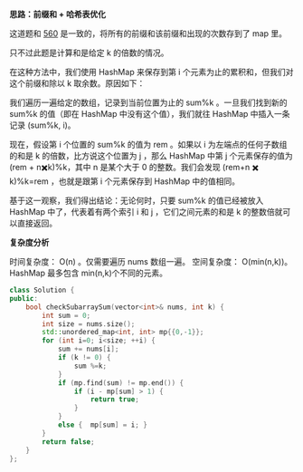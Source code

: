 **思路：前缀和 + 哈希表优化**

这道题和 [560](https://github.com/rongweihe/LeetCode/blob/master/algorithms/cpp/560-subarray-sum-equals-k.md) 是一致的，将所有的前缀和该前缀和出现的次数存到了 map 里。

只不过此题是计算和是给定 k 的倍数的情况。

在这种方法中，我们使用 HashMap 来保存到第 i 个元素为止的累积和，但我们对这个前缀和除以 k 取余数。原因如下：

我们遍历一遍给定的数组，记录到当前位置为止的 sum%k 。一旦我们找到新的 sum%k 的值（即在 HashMap 中没有这个值），我们就往 HashMap 中插入一条记录 (sum%k, i)。

现在，假设第 i 个位置的 sum%k 的值为 rem 。如果以 i 为左端点的任何子数组的和是 k 的倍数，比方说这个位置为 j ，那么 HashMap 中第 j 个元素保存的值为 (rem + n✖️k)%k，其中 n 是某个大于 0 的整数。我们会发现 (rem+n ✖️ k)%k=rem ，也就是跟第 i 个元素保存到 HashMap 中的值相同。

基于这一观察，我们得出结论：无论何时，只要 sum%k  的值已经被放入 HashMap 中了，代表着有两个索引 i 和 j ，它们之间元素的和是 k 的整数倍就可以直接返回。

**复杂度分析**

时间复杂度： O(n) 。仅需要遍历 nums 数组一遍。
空间复杂度： O(min(n,k))。 HashMap 最多包含 min(n,k)个不同的元素。

```c++
class Solution {
public:
    bool checkSubarraySum(vector<int>& nums, int k) {
        int sum = 0;
        int size = nums.size();
        std::unordered_map<int, int> mp{{0,-1}};
        for (int i=0; i<size; ++i) {
            sum += nums[i];
            if (k != 0) {
                sum %=k;
            }
            if (mp.find(sum) != mp.end()) {
                if (i - mp[sum] > 1) {
                    return true;
                }
            }
            else {  mp[sum] = i; }
        }
        return false;
    }
};
```

